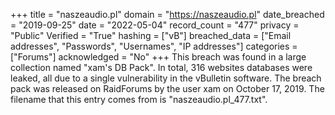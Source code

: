 +++
title = "naszeaudio.pl"
domain = "https://naszeaudio.pl"
date_breached = "2019-09-25"
date = "2022-05-04"
record_count = "477"
privacy = "Public"
Verified = "True"
hashing = ["vB"]
breached_data = ["Email addresses", "Passwords", "Usernames", "IP addresses"]
categories = ["Forums"]
acknowledged = "No"
+++
This breach was found in a large collection named "xam's DB Pack". In total, 316 websites databases were leaked, all due to a single vulnerability in the vBulletin software. The breach pack was released on RaidForums by the user xam on October 17, 2019. The filename that this entry comes from is "naszeaudio.pl_477.txt".
